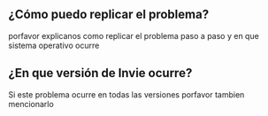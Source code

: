 ## ¿Cómo puedo replicar el problema?
porfavor explicanos como replicar el problema paso a paso y en que sistema operativo ocurre 
## ¿En que versión de Invie ocurre?
Si este problema ocurre en todas las versiones porfavor tambien mencionarlo
